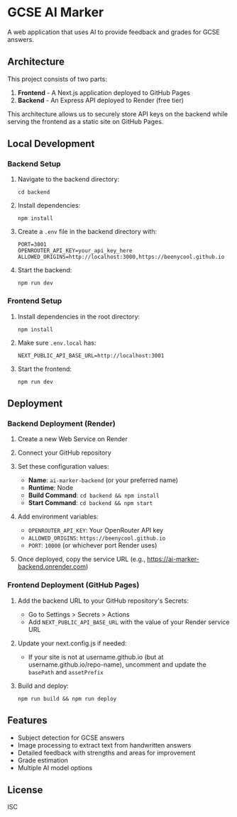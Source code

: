 # GCSE AI Marker

A web application that uses AI to provide feedback and grades for GCSE answers.

## Architecture

This project consists of two parts:
1. **Frontend** - A Next.js application deployed to GitHub Pages
2. **Backend** - An Express API deployed to Render (free tier)

This architecture allows us to securely store API keys on the backend while serving the frontend as a static site on GitHub Pages.

## Local Development

### Backend Setup

1. Navigate to the backend directory:
   ```
   cd backend
   ```

2. Install dependencies:
   ```
   npm install
   ```

3. Create a `.env` file in the backend directory with:
   ```
   PORT=3001
   OPENROUTER_API_KEY=your_api_key_here
   ALLOWED_ORIGINS=http://localhost:3000,https://beenycool.github.io
   ```

4. Start the backend:
   ```
   npm run dev
   ```

### Frontend Setup

1. Install dependencies in the root directory:
   ```
   npm install
   ```

2. Make sure `.env.local` has:
   ```
   NEXT_PUBLIC_API_BASE_URL=http://localhost:3001
   ```

3. Start the frontend:
   ```
   npm run dev
   ```

## Deployment

### Backend Deployment (Render)

1. Create a new Web Service on Render
2. Connect your GitHub repository
3. Set these configuration values:
   - **Name**: `ai-marker-backend` (or your preferred name)
   - **Runtime**: Node
   - **Build Command**: `cd backend && npm install`
   - **Start Command**: `cd backend && npm start`
4. Add environment variables:
   - `OPENROUTER_API_KEY`: Your OpenRouter API key
   - `ALLOWED_ORIGINS`: `https://beenycool.github.io`
   - `PORT`: `10000` (or whichever port Render uses)

5. Once deployed, copy the service URL (e.g., https://ai-marker-backend.onrender.com)

### Frontend Deployment (GitHub Pages)

1. Add the backend URL to your GitHub repository's Secrets:
   - Go to Settings > Secrets > Actions
   - Add `NEXT_PUBLIC_API_BASE_URL` with the value of your Render service URL

2. Update your next.config.js if needed:
   - If your site is not at username.github.io (but at username.github.io/repo-name), uncomment and update the `basePath` and `assetPrefix`

3. Build and deploy:
   ```
   npm run build && npm run deploy
   ```

## Features

- Subject detection for GCSE answers
- Image processing to extract text from handwritten answers
- Detailed feedback with strengths and areas for improvement
- Grade estimation
- Multiple AI model options

## License

ISC
